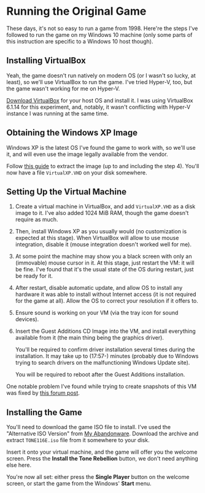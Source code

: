 Running the Original Game
=========================
These days, it's not so easy to run a game from 1998. Here're the steps I've
followed to run the game on my Windows 10 machine (only some parts of this
instruction are specific to a Windows 10 host though).

Installing VirtualBox
---------------------
Yeah, the game doesn't run natively on modern OS (or I wasn't so lucky, at
least), so we'll use VirtualBox to run the game. I've tried Hyper-V, too, but
the game wasn't working for me on Hyper-V.

[Download VirtualBox][virtualbox.download] for your host OS and install it. I
was using VirtualBox 6.1.14 for this experiment, and, notably, it wasn't
conflicting with Hyper-V instance I was running at the same time.

Obtaining the Windows XP Image
------------------------------
Windows XP is the latest OS I've found the game to work with, so we'll use it,
and will even use the image legally available from the vendor.

Follow [this guide][stackoverflow.windows-xp] to extract the image (up to and
including the step 4). You'll now have a file `VirtualXP.VHD` on your disk
somewhere.

Setting Up the Virtual Machine
------------------------------
1. Create a virtual machine in VirtualBox, and add `VirtualXP.VHD` as a disk
   image to it. I've also added 1024 MiB RAM, though the game doesn't require as
   much.
2. Then, install Windows XP as you usually would (no customization is expected
   at this stage). When VirtualBox will allow to use mouse integration, disable
   it (mouse integration doesn't worked well for me).
3. At some point the machine may show you a black screen with only an
   (immovable) mouse cursor in it. At this stage, just restart the VM: it will
   be fine. I've found that it's the usual state of the OS during restart, just
   be ready for it.
4. After restart, disable automatic update, and allow OS to install any hardware
   it was able to install without Internet access (it is not required for the
   game at all). Allow the OS to correct your resolution if it offers to.
5. Ensure sound is working on your VM (via the tray icon for sound devices).
6. Insert the Guest Additions CD Image into the VM, and install everything
   available from it (the main thing being the graphics driver).

   You'll be required to confirm driver installation several times during the
   installation. It may take up to (17:57-) minutes (probably due to Windows
   trying to search drivers on the malfunctioning Windows Update site).

   You will be required to reboot after the Guest Additions installation.

One notable problem I've found while trying to create snapshots of this VM was
fixed by [this forum post][virtualbox.snapshot-troubleshooting].

Installing the Game
-------------------
You'll need to download the game ISO file to install. I've used the "Alternative
ISO Version" from [My Abandonware][myabandonware.the-tone-rebellion]. Download
the archive and extract `TONE116E.iso` file from it somewhere to your disk.

Insert it onto your virtual machine, and the game will offer you the welcome
screen. Press the **Install the Tone Rebellion** button, we don't need anything
else here.

You're now all set: either press the **Single Player** button on the welcome
screen, or start the game from the Windows' **Start** menu.

[myabandonware.the-tone-rebellion]: https://www.myabandonware.com/game/the-tone-rebellion-cjc
[stackoverflow.windows-xp]: https://superuser.com/a/1230653/286768
[virtualbox.download]: https://www.virtualbox.org/wiki/Downloads
[virtualbox.snapshot-troubleshooting]: https://forums.virtualbox.org/viewtopic.php?f=6&t=79896
